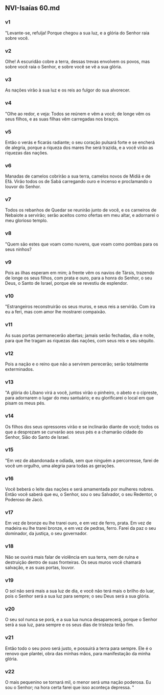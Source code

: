 ## NVI-Isaías 60.md
### v1
 "Levante-se, refulja! Porque chegou a sua luz, e a glória do Senhor raia sobre você.
### v2
 Olhe! A escuridão cobre a terra, dessas trevas envolvem os povos, mas sobre você raia o Senhor, e sobre você se vê a sua glória.
### v3
 As nações virão à sua luz e os reis ao fulgor do sua alvorecer.
### v4
 "Olhe ao redor, e veja: Todos se reúnem e vêm a você; de longe vêm os seus filhos, e as suas filhas vêm carregadas nos braços.
### v5
 Então o verás e ficarás radiante; o seu coração pulsará forte e se encherá de alegria, porque a riqueza dos mares lhe será trazida, e a você virão as riquezas das nações.
### v6
 Manadas de camelos cobrirão a sua terra, camelos novos de Midiã e de Efá. Virão todos os de Sabá carregando ouro e incenso e proclamando o louvor do Senhor.
### v7
 Todos os rebanhos de Quedar se reunirão junto de você, e os carneiros de Nebaiote a servirão; serão aceitos como ofertas em meu altar, e adornarei o meu glorioso templo.
### v8
 "Quem são estes que voam como nuvens, que voam como pombas para os seus ninhos?
### v9
 Pois as ilhas esperam em mim; à frente vêm os navios de Társis, trazendo de longe os seus filhos, com prata e ouro, para a honra do Senhor, o seu Deus, o Santo de Israel, porque ele se revestiu de esplendor.
### v10
 "Estrangeiros reconstruirão os seus muros, e seus reis a servirão. Com ira eu a feri, mas com amor lhe mostrarei compaixão.
### v11
 As suas portas permanecerão abertas; jamais serão fechadas, dia e noite, para que lhe tragam as riquezas das nações, com seus reis e seu séquito.
### v12
 Pois a nação e o reino que não a servirem perecerão; serão totalmente exterminados.
### v13
 "A glória do Líbano virá a você, juntos virão o pinheiro, o abeto e o cipreste, para adornarem o lugar do meu santuário; e eu glorificarei o local em que pisam os meus pés.
### v14
 Os filhos dos seus opressores virão e se inclinarão diante de você; todos os que a desprezam se curvarão aos seus pés e a chamarão cidade do Senhor, Sião do Santo de Israel.
### v15
 "Em vez de abandonada e odiada, sem que ninguém a percorresse, farei de você um orgulho, uma alegria para todas as gerações.
### v16
 Você beberá o leite das nações e será amamentada por mulheres nobres. Então você saberá que eu, o Senhor, sou o seu Salvador, o seu Redentor, o Poderoso de Jacó.
### v17
 Em vez de bronze eu lhe trarei ouro, e em vez de ferro, prata. Em vez de madeira eu lhe trarei bronze, e em vez de pedras, ferro. Farei da paz o seu dominador, da justiça, o seu governador.
### v18
 Não se ouvirá mais falar de violência em sua terra, nem de ruína e destruição dentro de suas fronteiras. Os seus muros você chamará salvação, e as suas portas, louvor.
### v19
 O sol não será mais a sua luz de dia, e você não terá mais o brilho do luar, pois o Senhor será a sua luz para sempre; o seu Deus será a sua glória.
### v20
 O seu sol nunca se porá, e a sua lua nunca desaparecerá, porque o Senhor será a sua luz, para sempre e os seus dias de tristeza terão fim.
### v21
 Então todo o seu povo será justo, e possuirá a terra para sempre. Ele é o renovo que plantei, obra das minhas mãos, para manifestação da minha glória.
### v22
 O mais pequenino se tornará mil, o menor será uma nação poderosa. Eu sou o Senhor; na hora certa farei que isso aconteça depressa. "
